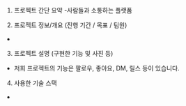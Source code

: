 1. 프로젝트 간단 요약
-사람들과 소통하는 플랫폼

2. 프로젝트 정보/개요 (진행 기간 / 목표 / 팀원)
-

3. 프로젝트 설명 (구현한 기능 및 사진 등)
- 저희 프로젝트의 기능은 팔로우, 좋아요, DM, 릴스 등이 있습니다.

4. 사용한 기술 스택
-

